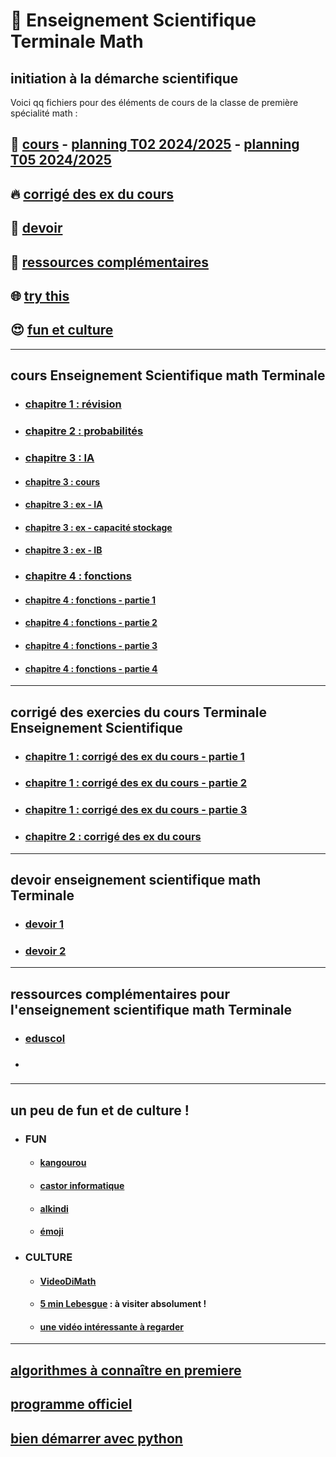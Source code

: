 # :santa: Enseignement Scientifique Terminale Math
initiation à la démarche scientifique
---------------------------------------------------------------------------------------------------------------------------

Voici qq fichiers pour des éléments de cours de la classe de première spécialité math :
## 🌈 [cours](#cours) - [planning T02 2024/2025](https://github.com/Math13Net/ES_Math/blob/main/Emploi%20du%20temps%20ES%20T02%202024-25%20V4.pdf) - [planning T05 2024/2025](https://github.com/Math13Net/ES_Math/blob/main/Emploi%20du%20temps%20ES%20T05%202024-25%20V2.pdf)
## 🔥 [corrigé des ex du cours](#corrige)
## 👋 [devoir](#devoir)
## 📜 [ressources complémentaires](#ressource)
## 🌐 [try this](https://undergroundmathematics.org/)
## 😍 [fun et culture](#fun)


-----------------------------------------------------------------------------------------------------------------------------
## <a name="cours"></a> cours Enseignement Scientifique math Terminale
* ### [chapitre 1 : révision](https://github.com/Math13Net/ES_Math/blob/main/ES_cours_1.pdf)
* ### [chapitre 2 : probabilités](https://github.com/Math13Net/ES_Math/blob/main/ES_cours_2.pdf)
* ### [chapitre 3 : IA]()
* #### [chapitre 3 : cours](https://github.com/Math13Net/ES_Math/blob/main/ES_cours_3.pdf)
* #### [chapitre 3 : ex - IA ](https://github.com/Math13Net/ES_Math/blob/main/ES_ex_3a.pdf)
* #### [chapitre 3 : ex - capacité stockage](https://github.com/Math13Net/ES_Math/blob/main/ES_ex_3b.pdf)
* #### [chapitre 3 : ex - IB ](https://github.com/Math13Net/ES_Math/blob/main/ES_ex_3c.pdf)
* ### [chapitre 4 : fonctions]()
* #### [chapitre 4 : fonctions - partie 1](https://github.com/Math13Net/ES_Math/blob/main/cours%204%20_1.pdf)
* #### [chapitre 4 : fonctions - partie 2](https://github.com/Math13Net/ES_Math/blob/main/cours%204%20_2.pdf)
* #### [chapitre 4 : fonctions - partie 3](https://github.com/Math13Net/ES_Math/blob/main/cours%204%20_3.pdf)
* #### [chapitre 4 : fonctions - partie 4](https://github.com/Math13Net/ES_Math/blob/main/cours%204%20_4.pdf)


-----------------------------------------------------------------------------------------------------------------------------
## <a name="corrige"></a> corrigé des exercies du cours Terminale Enseignement Scientifique
* ### [chapitre 1 : corrigé des ex du cours - partie 1](https://github.com/Math13Net/ES_Math/blob/main/cours_1_corrige_1.pdf)
* ### [chapitre 1 : corrigé des ex du cours - partie 2](https://github.com/Math13Net/ES_Math/blob/main/cours_1_corrige_2.pdf)
* ### [chapitre 1 : corrigé des ex du cours - partie 3](https://github.com/Math13Net/ES_Math/blob/main/cours_1_corrige_3.pdf)
* ### [chapitre 2 : corrigé des ex du cours](https://github.com/Math13Net/ES_Math/blob/main/ES_cours_2_corr.pdf)

-----------------------------------------------------------------------------------------------------------------------------
## <a name="devoir"></a> devoir enseignement scientifique math Terminale
* ### [devoir 1]()
* ### [devoir 2]()

-----------------------------------------------------------------------------------------------------------------------------
## <a name="ressource"></a> ressources complémentaires pour l'enseignement scientifique math Terminale
* ### [eduscol](https://eduscol.education.fr/1723/programmes-et-ressources-en-mathematiques-voie-gt)
* ### []()






---------------------------------------------------------------------------------------------------------------------------
## <a name="fun"></a> un peu de fun et de culture !
* ### FUN
  * #### [kangourou](http://www.mathkang.org/default.html)
  * #### [castor informatique](http://castor-informatique.fr/)
  * #### [alkindi](https://www.concours-alkindi.fr/#/)
  * #### [émoji](https://gist.github.com/rxaviers/7360908)
* ### CULTURE
  * #### [VideoDiMath](http://video.math.cnrs.fr/)
  * #### [5 min Lebesgue](https://www.lebesgue.fr/5min) : à visiter absolument !
  * #### [une vidéo intéressante à regarder](https://youtu.be/4nG49xTTjIA)

---------------------------------------------------------------------------------------------------------------------------
## [algorithmes à connaître en premiere](http://revue.sesamath.net/spip.php?article1188)
## [programme officiel](https://eduscol.education.fr/document/25339/download)
## [bien démarrer avec python](https://xn--petitfut-i1a.com/download/cours-initiation-python/)


